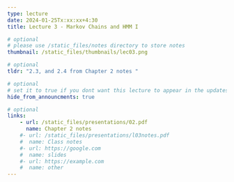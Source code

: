 ```yaml
---
type: lecture
date: 2024-01-25Tx:xx:xx+4:30
title: Lecture 3 - Markov Chains and HMM I

# optional
# please use /static_files/notes directory to store notes
thumbnail: /static_files/thumbnails/lec03.png

# optional
tldr: "2.3, and 2.4 from Chapter 2 notes "

# optional
# set it to true if you dont want this lecture to appear in the updates section
hide_from_announcments: true

# optional
links:
    - url: /static_files/presentations/02.pdf
      name: Chapter 2 notes
    #- url: /static_files/presentations/l03notes.pdf
    #  name: Class notes
    #- url: https://google.com
    #  name: slides
    #- url: https://example.com
    #  name: other
---
```

<!-- Other additional contents using markdown -->


